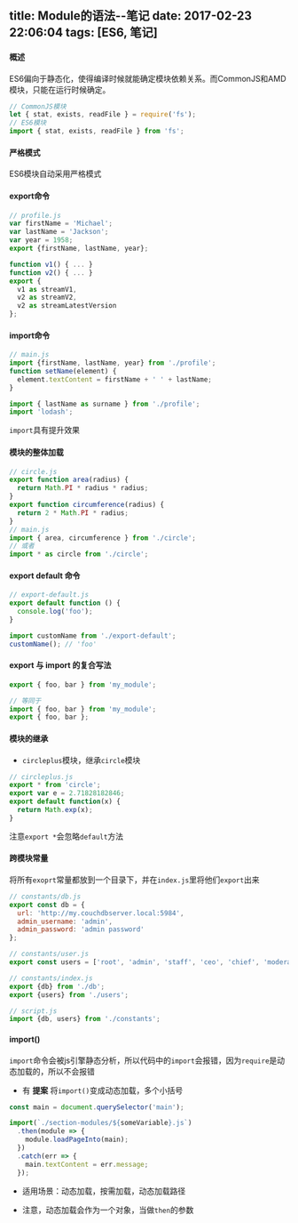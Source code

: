 title: Module的语法--笔记
date: 2017-02-23 22:06:04
tags: [ES6, 笔记]
---

#### 概述

ES6偏向于静态化，使得编译时候就能确定模块依赖关系。而CommonJS和AMD模块，只能在运行时候确定。

```js
// CommonJS模块
let { stat, exists, readFile } = require('fs');
// ES6模块
import { stat, exists, readFile } from 'fs';
```

<!-- more -->

#### 严格模式

ES6模块自动采用严格模式

#### export命令

```js
// profile.js
var firstName = 'Michael';
var lastName = 'Jackson';
var year = 1958;
export {firstName, lastName, year};
```
```js
function v1() { ... }
function v2() { ... }
export {
  v1 as streamV1,
  v2 as streamV2,
  v2 as streamLatestVersion
};
```

#### import命令

```js
// main.js
import {firstName, lastName, year} from './profile';
function setName(element) {
  element.textContent = firstName + ' ' + lastName;
}
```
```js
import { lastName as surname } from './profile';
import 'lodash';
```
`import`具有提升效果

#### 模块的整体加载

```js
// circle.js
export function area(radius) {
  return Math.PI * radius * radius;
}
export function circumference(radius) {
  return 2 * Math.PI * radius;
}
// main.js
import { area, circumference } from './circle';
// 或者
import * as circle from './circle';
```

#### export default 命令

```js
// export-default.js
export default function () {
  console.log('foo');
}

import customName from './export-default';
customName(); // 'foo'
```

#### export 与 import 的复合写法

```js
export { foo, bar } from 'my_module';

// 等同于
import { foo, bar } from 'my_module';
export { foo, bar };
```

#### 模块的继承

* `circleplus`模块，继承`circle`模块

```js
// circleplus.js
export * from 'circle';
export var e = 2.71828182846;
export default function(x) {
  return Math.exp(x);
}
```
注意`export *`会忽略`default`方法

#### 跨模块常量

将所有`exoprt`常量都放到一个目录下，并在`index.js`里将他们`export`出来

```js
// constants/db.js
export const db = {
  url: 'http://my.couchdbserver.local:5984',
  admin_username: 'admin',
  admin_password: 'admin password'
};

// constants/user.js
export const users = ['root', 'admin', 'staff', 'ceo', 'chief', 'moderator'];

// constants/index.js
export {db} from './db';
export {users} from './users';

// script.js
import {db, users} from './constants';
```

#### import()

`import`命令会被js引擎静态分析，所以代码中的`import`会报错，因为`require`是动态加载的，所以不会报错

* 有 **提案** 将`import()`变成动态加载，多个小括号

```js
const main = document.querySelector('main');

import(`./section-modules/${someVariable}.js`)
  .then(module => {
    module.loadPageInto(main);
  })
  .catch(err => {
    main.textContent = err.message;
  });
```

* 适用场景：动态加载，按需加载，动态加载路径

* 注意，动态加载会作为一个对象，当做`then`的参数




